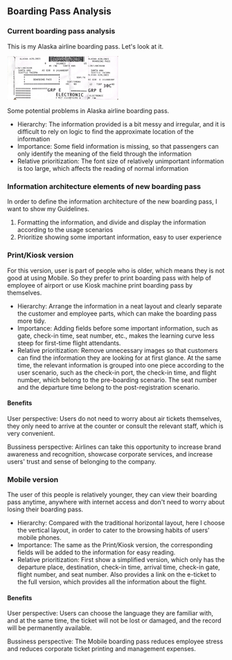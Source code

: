 ## Boarding Pass Analysis

### Current boarding pass analysis

This is my Alaska airline boarding pass. Let's look at it. 

<img src="./IMG_1632.JPG" alt="IMG_1632" style="zoom: 25%;" />

Some potential problems in Alaska airline boarding pass.

- Hierarchy: The information provided is a bit messy and irregular, and it is difficult to rely on logic to find the approximate location of the information
- Importance: Some field information is missing, so that passengers can only identify the meaning of the field through the information
- Relative prioritization: The font size of relatively unimportant information is too large, which affects the reading of normal information

### Information architecture elements of new boarding pass

In order to define the information architecture of the new boarding pass, I want to show my Guidelines.

1. Formatting the information, and divide and display the information according to the usage scenarios
2. Prioritize showing some important information, easy to user experience 

### Print/Kiosk version

For this version, user is part of people who is older, which means they is not good at using Mobile. So they prefer to print boarding pass with help of employee of airport or use Kiosk machine print boarding pass by themselves.

- Hierarchy: Arrange the information in a neat layout and clearly separate the customer and employee parts, which can make the boarding pass more tidy. 
- Importance: Adding fields before some important information, such as gate, check-in time, seat number, etc., makes the learning curve less steep for first-time flight attendants.
- Relative prioritization: Remove unnecessary images so that customers can find the information they are looking for at first glance. At the same time, the relevant information is grouped into one piece according to the user scenario, such as the check-in port, the check-in time, and flight number, which belong to the pre-boarding scenario. The seat number and the departure time belong to the post-registration scenario.

#### Benefits

User perspective: Users do not need to worry about air tickets themselves, they only need to arrive at the counter or consult the relevant staff, which is very convenient.

Bussiness perspective: Airlines can take this opportunity to increase brand awareness and recognition, showcase corporate services, and increase users' trust and sense of belonging to the company.

### Mobile version

The user of this people is relatively younger, they can view their boarding pass anytime, anywhere with internet access and don't need to worry about losing their boarding pass.

- Hierarchy: Compared with the traditional horizontal layout, here I choose the vertical layout, in order to cater to the browsing habits of users' mobile phones.
- Importance: The same as the Print/Kiosk version, the corresponding fields will be added to the information for easy reading.
- Relative prioritization: First show a simplified version, which only has the departure place, destination, check-in time, arrival time, check-in gate, flight number, and seat number. Also provides a link on the e-ticket to the full version, which provides all the information about the flight.

#### Benefits

User perspective: Users can choose the language they are familiar with, and at the same time, the ticket will not be lost or damaged, and the record will be permanently available.

Bussiness perspective: The Mobile boarding pass reduces employee stress and reduces corporate ticket printing and management expenses.

